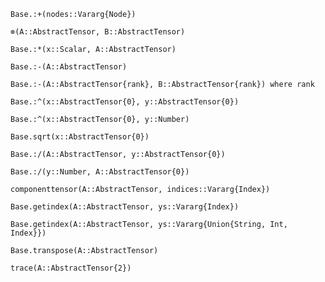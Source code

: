 ```@docs
Base.:+(nodes::Vararg{Node})
```

```@docs
⊗(A::AbstractTensor, B::AbstractTensor)
```

```@docs
Base.:*(x::Scalar, A::AbstractTensor)
```

```@docs
Base.:-(A::AbstractTensor)
```

```@docs
Base.:-(A::AbstractTensor{rank}, B::AbstractTensor{rank}) where rank
```

```@docs
Base.:^(x::AbstractTensor{0}, y::AbstractTensor{0})
```

```@docs
Base.:^(x::AbstractTensor{0}, y::Number)
```

```@docs
Base.sqrt(x::AbstractTensor{0})
```

```@docs
Base.:/(A::AbstractTensor, y::AbstractTensor{0})
```

```@docs
Base.:/(y::Number, A::AbstractTensor{0})
```

```@docs
componenttensor(A::AbstractTensor, indices::Vararg{Index})
```

```@docs
Base.getindex(A::AbstractTensor, ys::Vararg{Index})
```

```@docs
Base.getindex(A::AbstractTensor, ys::Vararg{Union{String, Int, Index}})
```

```@docs
Base.transpose(A::AbstractTensor)
```

```@docs
trace(A::AbstractTensor{2})
```